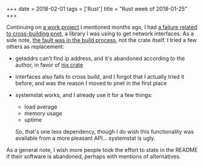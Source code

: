 +++
date = 2018-02-01
tags = ['Rust']
title = "Rust week of 2018-01-25"
+++

Continuing on [a work project] I mentioned months ago, I had [a failure
related to cross-building pnet], a library I was using to get network
interfaces. As a side note, [the fault was in the build process], not
the crate itself. I tried a few others as replacement:

-   getaddrs can\'t find ip address, and it\'s abandoned according to
    the author, in favor of [nix crate]
-   interfaces also fails to cross build, and I forgot that I actually
    tried it before, and was the reason I moved to pnet in the first
    place
-   systemstat works, and I already use it for a few things:

    -   load average
    -   memory usage
    -   uptime

    So, that\'s one less dependency, though I do wish this functionality
    was available from a more pleasant API\... systemstat is ugly.

As a general note, I wish more people took the effort to state in the
README if their software is abandoned, perhaps with mentions of
alternatives.

  [a work project]: http://tshepang.net/rust-week-of-2017-10-05
  [a failure related to cross-building pnet]: https://github.com/libpnet/libpnet/issues/309
  [the fault was in the build process]: https://github.com/japaric/cross/issues/39
  [nix crate]: https://crates.io/crates/nix
